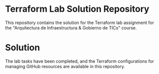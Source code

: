 # Terraform Lab Solution Repository
This repository contains the solution for the Terraform lab assignment for the "Arquitectura de Infraestructura & Gobierno de TICs" course.

# Solution
The lab tasks have been completed, and the Terraform configurations for managing GitHub resources are available in this repository.
